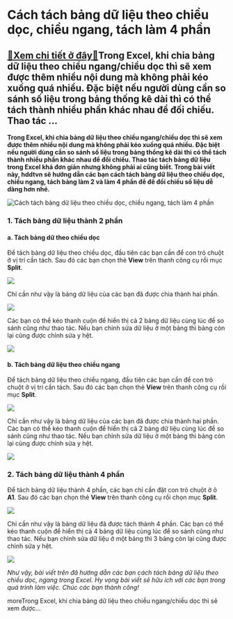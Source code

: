 Cách tách bảng dữ liệu theo chiều dọc, chiều ngang, tách làm 4 phần
===================================================================

[:gift:Xem chi tiết ở đây:gift:](https://hddtvn.com/cach-tach-bang-du-lieu-theo-chieu-doc-chieu-ngang-tach-lam-4-phan/)Trong Excel, khi chia bảng dữ liệu theo chiều ngang/chiều dọc thì sẽ xem được thêm nhiều nội dung mà không phải kéo xuống quá nhiều. Đặc biệt nếu người dùng cần so sánh số liệu trong bảng thống kê dài thì có thể tách thành nhiều phần khác nhau để đối chiếu. Thao tác …
----------------------------------------------------------------------------------------------------------------------------------------------------------------------------------------------------------------------------------------------------------------------------

**Trong Excel, khi chia bảng dữ liệu theo chiều ngang/chiều dọc thì sẽ xem được thêm nhiều nội dung mà không phải kéo xuống quá nhiều. Đặc biệt nếu người dùng cần so sánh số liệu trong bảng thống kê dài thì có thể tách thành nhiều phần khác nhau để đối chiếu. Thao tác tách bảng dữ liệu trong Excel khá đơn giản nhưng không phải ai cũng biết. Trong bài viết này, hddtvn sẽ hướng dẫn các bạn cách tách bảng dữ liệu theo chiều dọc, chiều ngang, tách bảng làm 2 và làm 4 phần để để đối chiếu số liệu dễ dàng hơn nhé.**


![Cách tách bảng dữ liệu theo chiều dọc, chiều ngang, tách làm 4 phần](https://hddtvn.com/wp-content/uploads/2021/01/tach-bang-tinh.jpg "Cách tách bảng dữ liệu theo chiều dọc, chiều ngang, tách làm 4 phần")


### 1. Tách bảng dữ liệu thành 2 phần


#### a. Tách bảng dữ theo chiều dọc


Để tách bảng dữ liệu theo chiều dọc, đầu tiên các bạn cần để con trỏ chuột ở vị trí cần tách. Sau đó các bạn chọn thẻ **View** trên thanh công cụ rồi mục **Split**.


![](https://hddtvn.com/wp-content/uploads/2021/01/o4t1jPa.png)


Chỉ cần như vậy là bảng dữ liệu của các bạn đã được chia thành hai phần.


![](https://hddtvn.com/wp-content/uploads/2021/01/ZkqN84E.png)


Các bạn có thể kéo thanh cuộn để hiển thị cả 2 bảng dữ liệu cùng lúc để so sánh cũng như thao tác. Nếu bạn chỉnh sửa dữ liệu ở một bảng thì bảng còn lại cũng được chỉnh sửa y hệt.


![](https://hddtvn.com/wp-content/uploads/2021/01/MFKtSIC.png)


#### b. Tách bảng dữ liệu theo chiều ngang


Để tách bảng dữ liệu theo chiều ngang, đầu tiên các bạn cần để con trỏ chuột ở vị trí cần tách. Sau đó các bạn chọn thẻ **View** trên thanh công cụ rồi mục **Split**.


![](https://hddtvn.com/wp-content/uploads/2021/01/cep8dK0.png)


Chỉ cần như vậy là bảng dữ liệu của các bạn đã được chia thành hai phần. Các bạn có thể kéo thanh cuộn để hiển thị cả 2 bảng dữ liệu cùng lúc để so sánh cũng như thao tác. Nếu bạn chỉnh sửa dữ liệu ở một bảng thì bảng còn lại cũng được chỉnh sửa y hệt.


![](https://hddtvn.com/wp-content/uploads/2021/01/lusB24V.png)


### 2. Tách bảng dữ liệu thành 4 phần


Để tách bảng dữ liệu thành 4 phần, các bạn chỉ cần đặt con trỏ chuột ở ô **A1**. Sau đó các bạn chọn thẻ **View** trên thanh công cụ rồi chọn mục **Split**.


![](https://hddtvn.com/wp-content/uploads/2021/01/xmUSxP0.png)


Chỉ cần như vậy là bảng dữ liệu đã được tách thành 4 phần. Các bạn có thể kéo thanh cuộn để hiển thị cả 4 bảng dữ liệu cùng lúc để so sánh cũng như thao tác. Nếu bạn chỉnh sửa dữ liệu ở một bảng thì 3 bảng còn lại cũng được chỉnh sửa y hệt.


[![](https://hddtvn.com/wp-content/uploads/2021/01/WH3eY93.png)](https://hddtvn.com/wp-content/uploads/2021/01/WH3eY93.png)


*Như vậy, bài viết trên đã hướng dẫn các bạn cách tách bảng dữ liệu theo chiều dọc, ngang trong Excel. Hy vọng bài viết sẽ hữu ích với các bạn trong quá trình làm việc. Chúc các bạn thành công!*


moreTrong Excel, khi chia bảng dữ liệu theo chiều ngang/chiều dọc thì sẽ xem được…

